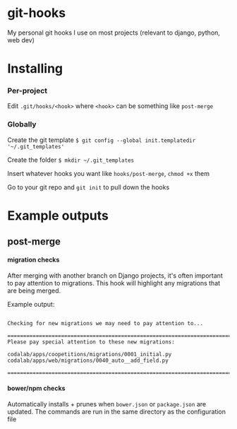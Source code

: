 # git-hooks
My personal git hooks I use on most projects (relevant to django, python, web dev)


# Installing

### Per-project

Edit ```.git/hooks/<hook>``` where `<hook>` can be something like `post-merge`

### Globally

Create the git template
```$ git config --global init.templatedir '~/.git_templates'```

Create the folder
```$ mkdir ~/.git_templates```

Insert whatever hooks you want like ```hooks/post-merge```, `chmod +x` them

Go to your git repo and `git init` to pull down the hooks


# Example outputs

## post-merge

#### migration checks
After merging with another branch on Django projects, it's often important to pay attention to migrations. This hook will highlight any migrations that are being merged.

Example output:
```

Checking for new migrations we may need to pay attention to...

================================================================================
Please pay special attention to these new migrations: 

codalab/apps/coopetitions/migrations/0001_initial.py
codalab/apps/web/migrations/0040_auto__add_field.py

================================================================================  

```


#### bower/npm checks
Automatically installs + prunes when `bower.json` or `package.json` are updated. The commands are run in the same directory as the configuration file
